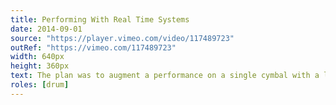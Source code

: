```yaml
---
title: Performing With Real Time Systems
date: 2014-09-01
source: "https://player.vimeo.com/video/117489723"
outRef: "https://vimeo.com/117489723"
width: 640px
height: 360px
text: The plan was to augment a performance on a single cymbal with a live manipulation of prerecorded cymbal samples. Reflective tape on my mallets would be captured on camera (projected behind us), and "sweeping" motions would trigger the samples through a MaxMSP patch. My partners, Grant and Ben, would manipulate the samples with motion controlled (via Nintendo Wii Remotes) high pass filters, granular synthesis, and other effects. We'd create a rich blend of live sounds with unnatural digital textures. <blockquote> <p>I have always admired your professionalism during that performance — that you made the most of it, and didn’t let the tech issues get in your way. That shows a lot of poise. </p> <footer> Butch Rovan, Professor of the course and Faculty Director of the Brown Arts Initiative </footer> </blockquote> Unfortunately, due to a difference in lighting conditions between sound check and the performance, the sensitivity on the motion tracker was set too high. If you watch the performance, you'll see me get a bit flustered at first, as I considered what my options were. Perhaps taking inspiration from <a href="https://www.youtube.com/watch?v=A_kloG2Z7tU"> Rowan Atkinson</a>, I attempted to use the malfunction to my advantage. I was trying, in real time, to figure out some deterministic way to trigger the samples. I let that exploration become a part of the performance, adding exaggerated expressions of confusion and frustration to create a wordless story arc.
roles: [drum]
---
```

